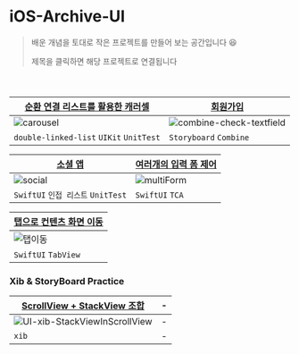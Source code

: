 # iOS-Archive-UI
> 배운 개념을 토대로 작은 프로젝트를 만들어 보는 공간입니다 😆
>
> 제목을 클릭하면 해당 프로젝트로 연결됩니다

<br/>

### 

| [순환 연결 리스트를 활용한 캐러셀](https://github.com/Jinsujin/iOS-Archive-UI/blob/main/UI-Archive/UI-Archive/Carousel/ViewModel/CarouselViewModel.swift) | [회원가입](https://github.com/Jinsujin/iOS-Archive-UI/tree/main/SignUp) |
| ------------- | ------------- |
| ![carousel](https://user-images.githubusercontent.com/12508578/215762342-2f19a026-81ae-4fe7-bb53-20339f321d8a.gif) | ![combine-check-textfield](https://user-images.githubusercontent.com/12508578/221399137-b8195bcd-f71c-435f-a9a7-80d09f08fe3c.gif)|
| `double-linked-list` `UIKit` `UnitTest` | `Storyboard` `Combine` |


|[소셜 앱](https://github.com/Jinsujin/iOS-Archive-UI/tree/main/SwiftUI-SimpleSocial)| [여러개의 입력 폼 제어](https://github.com/Jinsujin/iOS-Archive-UI/tree/main/Multi-form) |
| ------------- | ------------- |
|![social](https://user-images.githubusercontent.com/12508578/221399146-420d7303-9cb3-40f3-aff5-5ab5d8f18dbe.gif)|![multiForm](https://user-images.githubusercontent.com/12508578/221399145-25b94d6d-d7ab-4001-a731-997e37e4fc9a.gif)|
|`SwiftUI` `인접 리스트` `UnitTest`|`SwiftUI` `TCA`|

|[탭으로 컨텐츠 화면 이동](https://github.com/Jinsujin/iOS-Archive-UI/tree/main/TabMoving)|
| -- |
|![탭이동](https://user-images.githubusercontent.com/12508578/221867109-c7b1144f-5186-405e-85c3-db5a98a6acbd.gif)|
|`SwiftUI` `TabView`|


### Xib & StoryBoard Practice

|[ScrollView + StackView 조합](https://github.com/Jinsujin/iOS-Archive-UI/tree/main/StackViewInScrollView) |-|
|-|-|
|![UI-xib-StackViewInScrollView](https://user-images.githubusercontent.com/12508578/227708267-b1895198-8c72-43c6-a3c2-f80e48beffbe.gif)|-|
|`xib`|-|


